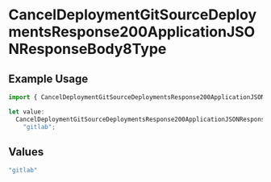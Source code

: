 # CancelDeploymentGitSourceDeploymentsResponse200ApplicationJSONResponseBody8Type

## Example Usage

```typescript
import { CancelDeploymentGitSourceDeploymentsResponse200ApplicationJSONResponseBody8Type } from "@simplesagar/vercel/models/canceldeploymentop.js";

let value:
  CancelDeploymentGitSourceDeploymentsResponse200ApplicationJSONResponseBody8Type =
    "gitlab";
```

## Values

```typescript
"gitlab"
```